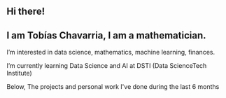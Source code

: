 ## Hi there!

## I am Tobías Chavarria, I am a mathematician.

I’m interested in data science, mathematics, machine learning, finances.

I’m currently learning Data Science and AI at DSTI (Data ScienceTech Institute)

Below, The projects and personal work I've done during the last 6 months


<!---
tobias-chc/tobias-chc is a ✨ special ✨ repository because its `README.md` (this file) appears on your GitHub profile.
You can click the Preview link to take a look at your changes.
--->

